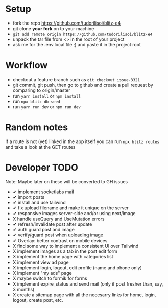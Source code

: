 # Setup

- fork the repo <https://github.com/tudorilisoi/blitz-e4>
- git clone **your fork** on to your machine
- `git add remote origin https://github.com/tudorilisoi/blitz-e4`
- unpack the tar file from <> in the root of your project
- ask me for the .env.local file ;) and paste it in the project root

# Workflow

- checkout a feature branch such as `git checkout issue-3321`
- git commit, git push, then go to github and create a pull request by comparing to origin/master
- run `yarn install` or `npm install`
- run `npx blitz db seed`
- run `yarn run dev` or `npm run dev`

# Random notes

If a route is not (yet) linked in the app itself you can run
`npx blitz routes` and take a look at the GET routes

# Developer TODO

Note: Maybe later on these will be converted to GH issues

- ✔ implement socketlabs mail
- ✔ import posts
- ✔ install and use tailwind
- ✔ fix upload filename and make it unique on the server
- ✔ responsive images server-side and/or using next/image
- X handle useQuery and UseMutation errors
- ✔ refresh/invalidate post after update
- ✔ auth guard post and image
- ✔ verify/guard post when uploading image
- ✔ Overlay: better contrast on mobile devices
- X find some way to implement a consistent UI over Tailwind
- X implement images as a tab in the post edit form
- X implement the home page with categories list
- X implement view ad page
- X implement login, logout, edit profile (name and phone only)
- X implement "my ads" page
- X maybe switch to formik for forms
- X implement expire_status and send mail (only if post fresher than, say, 3 months)
- X create a sitemap page with all the necesarry links for home, login, logout, create post, etc.
